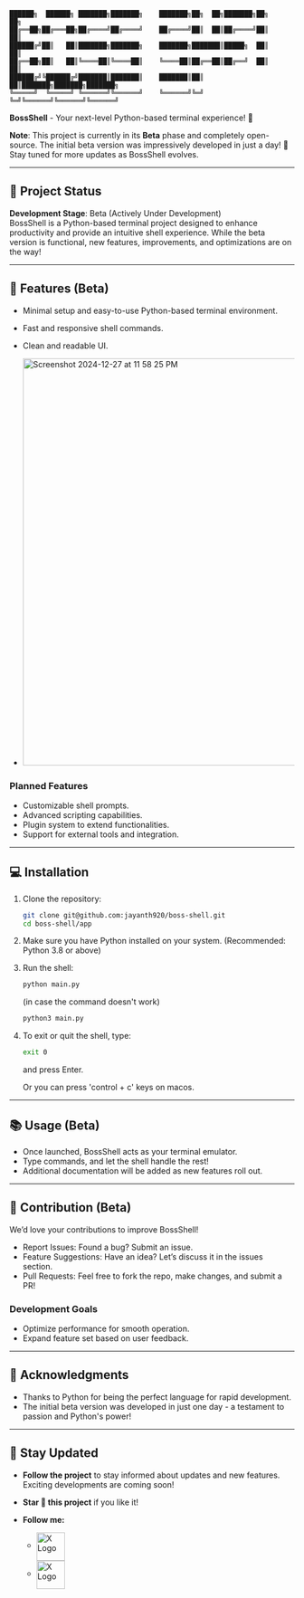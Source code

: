 

    ██████╗  ██████╗ ███████╗███████╗    ███████╗██╗  ██╗███████╗██╗     ██╗     
    ██╔══██╗██╔═══██╗██╔════╝██╔════╝    ██╔════╝██║  ██║██╔════╝██║     ██║     
    ██████╔╝██║   ██║███████╗███████╗    ███████╗███████║█████╗  ██║     ██║     
    ██╔══██╗██║   ██║╚════██║╚════██║    ╚════██║██╔══██║██╔══╝  ██║     ██║     
    ██████╔╝╚██████╔╝███████║███████║    ███████║██║  ██║███████╗███████╗███████╗
    ╚═════╝  ╚═════╝ ╚══════╝╚══════╝    ╚══════╝╚═╝  ╚═╝╚══════╝╚══════╝╚══════╝

**BossShell** - Your next-level Python-based terminal experience! 🚀  

**Note**: This project is currently in its **Beta** phase and completely open-source. The initial beta version was impressively developed in just a day! 🎉 Stay tuned for more updates as BossShell evolves.

---

## 🚧 Project Status

**Development Stage**: Beta (Actively Under Development)  
BossShell is a Python-based terminal project designed to enhance productivity and provide an intuitive shell experience. While the beta version is functional, new features, improvements, and optimizations are on the way!

---

## 🌟 Features (Beta)

- Minimal setup and easy-to-use Python-based terminal environment.
- Fast and responsive shell commands.
- Clean and readable UI.

- <img width="720" alt="Screenshot 2024-12-27 at 11 58 25 PM" src="https://github.com/user-attachments/assets/9d963614-1f04-4271-bcb6-30170a4f637b" />


### Planned Features
- Customizable shell prompts.
- Advanced scripting capabilities.
- Plugin system to extend functionalities.
- Support for external tools and integration.

---

## 💻 Installation

1. Clone the repository:  
   ```bash
   git clone git@github.com:jayanth920/boss-shell.git
   cd boss-shell/app
   
2. Make sure you have Python installed on your system. (Recommended: Python 3.8 or above)

3. Run the shell:
   ```bash
   python main.py
   ```

   (in case the command doesn't work)
   ```bash
   python3 main.py
   ```
4. To exit or quit the shell, type:
    ```bash
    exit 0 
    ```
    and press Enter.
   
    Or you can press 'control + c' keys on macos.
---

## 📚 Usage (Beta)

- Once launched, BossShell acts as your terminal emulator.
- Type commands, and let the shell handle the rest!
- Additional documentation will be added as new features roll out.

---

## 🚀 Contribution (Beta)

We’d love your contributions to improve BossShell!
- Report Issues: Found a bug? Submit an issue.
- Feature Suggestions: Have an idea? Let’s discuss it in the issues section.
- Pull Requests: Feel free to fork the repo, make changes, and submit a PR!

### Development Goals
- Optimize performance for smooth operation.
- Expand feature set based on user feedback.

---

## 🙌 Acknowledgments
- Thanks to Python for being the perfect language for rapid development.
- The initial beta version was developed in just one day - a testament to passion and Python's power!

---

## 📢 Stay Updated
- **Follow the project** to stay informed about updates and new features. Exciting developments are coming soon!
- **Star 🌟 this project** if you like it!
- **Follow me:**

  - <a href="https://github.com/jayanth920" target="_blank">
    <img src="https://encrypted-tbn0.gstatic.com/images?q=tbn:ANd9GcSDFjqGPor45q1DECnoBj8zLIDCD_tlgBaPng&s" alt="X Logo" width="50" style="vertical-align:middle;">
    </a>
  - <a href="https://x.com/jaydev920" target="_blank">
    <img src="https://avatars.githubusercontent.com/u/50278?s=280&v=4" alt="X Logo" width="50" style="vertical-align:middle;">
    </a>




